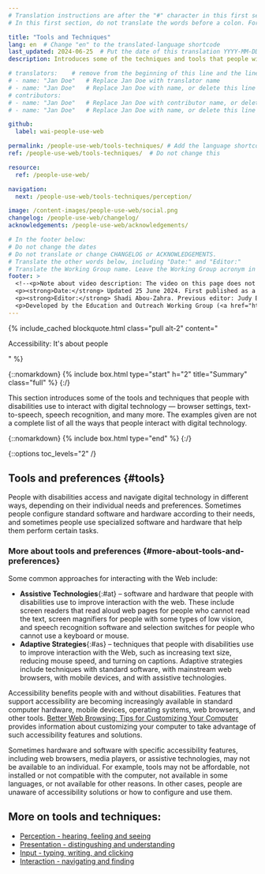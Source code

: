 ```yaml
---
# Translation instructions are after the "#" character in this first section. They are comments that do not show up in the web page. You do not need to translate the instructions after #.
# In this first section, do not translate the words before a colon. For example, do not translate "title:". Do translate the text after "title:".

title: "Tools and Techniques"
lang: en  # Change "en" to the translated-language shortcode
last_updated: 2024-06-25  # Put the date of this translation YYYY-MM-DD (with month in the middle)
description: Introduces some of the techniques and tools that people with disabilities use to interact with digital technology — browser settings, text-to-speech, speech recognition, and many more.

# translators:    # remove from the beginning of this line and the lines below: "# " (the hash sign and the space)
# - name: "Jan Doe"   # Replace Jan Doe with translator name
# - name: "Jan Doe"   # Replace Jan Doe with name, or delete this line if not multiple translators
# contributors:
# - name: "Jan Doe"   # Replace Jan Doe with contributor name, or delete this line if none
# - name: "Jan Doe"   # Replace Jan Doe with name, or delete this line if not multiple contributors

github:
  label: wai-people-use-web

permalink: /people-use-web/tools-techniques/ # Add the language shortcode to the end, with no slash at the end. For example /path/to/file/fr
ref: /people-use-web/tools-techniques/  # Do not change this

resource:
  ref: /people-use-web/

navigation:
  next: /people-use-web/tools-techniques/perception/

image: /content-images/people-use-web/social.png
changelog: /people-use-web/changelog/
acknowledgements: /people-use-web/acknowledgements/

# In the footer below:
# Do not change the dates
# Do not translate or change CHANGELOG or ACKNOWLEDGEMENTS.
# Translate the other words below, including "Date:" and "Editor:"
# Translate the Working Group name. Leave the Working Group acronym in English.
footer: >
  <!--<p>Note about video description: The video on this page does not include synchronized audio description because the visuals only illustrate the audio and do not provide additional information. In this case, audio description would be more distracting than useful to most people, including people who cannot see the visuals. Description of visual information is available in the Text Transcript with Description of Visuals (“descriptive transcript”).</p>-->
  <p><strong>Date:</strong> Updated 25 June 2024. First published as a draft in 1999.<!-- CHANGELOG.--></p>
  <p><strong>Editor:</strong> Shadi Abou-Zahra. Previous editor: Judy Brewer. Contributors listed in ACKNOWLEDGEMENTS.</p>
  <p>Developed by the Education and Outreach Working Group (<a href="http://www.w3.org/WAI/EO/">EOWG</a>) with support from the <a href="https://www.w3.org/WAI/about/projects/wai-guide/">WAI-Guide Project</a> and <a href="https://www.w3.org/WAI/WAI-AGE/">WAI-AGE Project</a> co-funded by the European Commission (EC).</p>
---
```


{% include_cached blockquote.html class="pull alt-2" content="<p>Accessibility: It's about people</p>" %}

{::nomarkdown}
{% include box.html type="start" h="2" title="Summary" class="full" %}
{:/}

This section introduces some of the tools and techniques that people with disabilities use to interact with digital technology &mdash; browser settings, text-to-speech, speech recognition, and many more. The examples given are not a complete list of all the ways that people interact with digital technology.

{::nomarkdown}
{% include box.html type="end" %}
{:/}


{::options toc_levels="2" /}



## Tools and preferences {#tools}

People with disabilities access and navigate digital technology in different ways, depending on their individual needs and preferences. Sometimes people configure standard software and hardware according to their needs, and sometimes people use specialized software and hardware that help them perform certain tasks.

### More about tools and preferences {#more-about-tools-and-preferences}

Some common approaches for interacting with the Web include:

-   **Assistive Technologies**{:#at} – software and hardware that people with disabilities use to improve interaction with the web. These include screen readers that read aloud web pages for people who cannot read the text, screen magnifiers for people with some types of low vision, and speech recognition software and selection switches for people who cannot use a keyboard or mouse.
-   **Adaptive Strategies**{:#as} – techniques that people with disabilities use to improve interaction with the Web, such as increasing text size, reducing mouse speed, and turning on captions. Adaptive strategies include techniques with standard software, with mainstream web browsers, with mobile devices, and with assistive technologies.

Accessibility benefits people with and without disabilities. Features that support accessibility are becoming increasingly available in standard computer hardware, mobile devices, operating systems, web browsers, and other tools. [Better Web Browsing: Tips for Customizing Your Computer](http://www.w3.org/WAI/users/browsing) provides information about customizing your computer to take advantage of such accessibility features and solutions.

Sometimes hardware and software with specific accessibility features, including web browsers, media players, or assistive technologies, may not be available to an individual. For example, tools may not be affordable, not installed or not compatible with the computer, not available in some languages, or not available for other reasons. In other cases, people are unaware of accessibility solutions or how to configure and use them.

## More on tools and techniques:
- [Perception - hearing, feeling and seeing](/people-use-web/tools-techniques/perception/)
- [Presentation - distingushing and understanding](/people-use-web/tools-techniques/presentation/)
- [Input - typing, writing, and clicking](/people-use-web/tools-techniques/input/)
- [Interaction - navigating and finding](/people-use-web/tools-techniques/navigation/)
